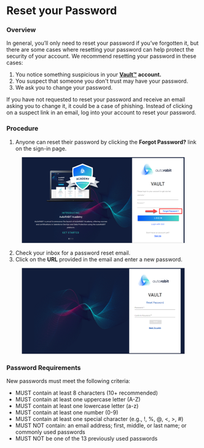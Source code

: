 # Reset your Password

### Overview <a href="#overview" id="overview"></a>

In general, you’ll only need to reset your password if you’ve forgotten it, but there are some cases where resetting your password can help protect the security of your account. We recommend resetting your password in these cases:

1. You notice something suspicious in your [**Vault™**](https://www.autorabit.com/products/vault-data-backup-recovery/) **account.**
2. You suspect that someone you don't trust may have your password.
3. We ask you to change your password.

If you have not requested to reset your password and receive an email asking you to change it, it could be a case of phishing. Instead of clicking on a suspect link in an email, log into your account to reset your password.

### Procedure <a href="#procedure" id="procedure"></a>

1. Anyone can reset their password by clicking the **Forgot Password?** link on the sign-in page.

<figure><img src="../../../.gitbook/assets/image (1) (1) (1) (1) (1) (1) (1) (1) (1) (1) (1) (1) (1) (1) (1) (1).png" alt="Forgot Password"><figcaption></figcaption></figure>

2. Check your inbox for a password reset email.
3. Click on the **URL** provided in the email and enter a new password.

<figure><img src="../../../.gitbook/assets/image (2) (1) (1) (1) (1) (1) (1) (1) (1) (1) (1) (1) (1) (1) (1).png" alt="Reset Password"><figcaption></figcaption></figure>

### Password Requirements

New passwords must meet the following criteria:

* MUST contain at least 8 characters (10+ recommended)
* MUST contain at least one uppercase letter (A-Z)
* MUST contain at least one lowercase letter (a-z)
* MUST contain at least one number (0-9)
* MUST contain at least one special character (e.g., !, %, @, <, >, #)
* MUST NOT contain: an email address; first, middle, or last name; or commonly used passwords
* MUST NOT be one of the 13 previously used passwords
